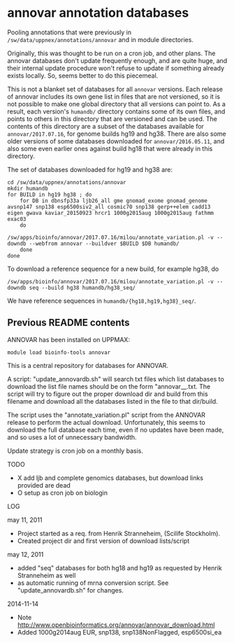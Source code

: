 annovar annotation databases
============================

Pooling annotations that were previously in
`/sw/data/uppnex/annotations/annovar` and in module directories.


Originally, this was thought to be run on a cron job, and other plans.  The
annovar databases don't update frequently enough, and are quite huge, and their
internal update procedure won't refuse to update if something already exists
locally.  So, seems better to do this piecemeal.

This is not a blanket set of databases for all `annovar` versions.  Each
release of annovar includes its own gene list in files that are not versioned,
so it is not possible to make one global directory that all versions can point
to.  As a result, each version's `humandb/` directory contains some of its own
files, and points to others in this directory that are versioned and can be
used.  The contents of this directory are a subset of the databases available
for `annovar/2017.07.16`, for genome builds hg19 and hg38.  There are also some
older versions of some databases downloaded for `annovar/2016.05.11`, and also some
even earlier ones against build hg18 that were already in this directory.

The set of databases downloaded for hg19 and hg38 are:

    cd /sw/data/uppnex/annotations/annovar
    mkdir humandb
    for BUILD in hg19 hg38 ; do
        for DB in dbnsfp33a ljb26_all gme gnomad_exome gnomad_genome avsnp147 snp138 esp6500siv2_all cosmic70 snp138 gerp++elem cadd13 eigen gwava kaviar_20150923 hrcr1 1000g2015aug 1000g2015aug fathmm exac03
        do
            /sw/apps/bioinfo/annovar/2017.07.16/milou/annotate_variation.pl -v --downdb --webfrom annovar --buildver $BUILD $DB humandb/
        done
    done

To download a reference sequence for a new build, for example hg38, do

    /sw/apps/bioinfo/annovar/2017.07.16/milou/annotate_variation.pl -v --downdb seq --build hg38 humandb/hg38_seq/

We have reference sequences in `humandb/{hg18,hg19,hg38}_seq/`.


Previous README contents
------------------------

ANNOVAR has been installed on UPPMAX:

    module load bioinfo-tools annovar

This is a central repository for databases for ANNOVAR.


A script: "update_annovardb.sh" will search txt files which list databases to download
the list file names should be on the form "annovar_<download-dir>_<build>.txt. The script
will try to figure out the proper download dir and build from this filename and download
all the databases listed in the file to that dir/build.

The script uses the "annotate_variation.pl" script from the ANNOVAR release to perform the
actual download. Unfortunately, this seems to download the full database each time, even if
no updates have been made, and so uses a lot of unnecessary bandwidth.

Update strategy is cron job on a monthly basis.

TODO

* X	add ljb and complete genomics databases, but download links provided are dead
* O	setup as cron job on biologin


LOG

may 11, 2011
    
* Project started as a req. from Henrik Stranneheim, (Scilife Stockholm).
* Created project dir and first version of download lists/script

may 12, 2011

* added "seq" databases for both hg18 and hg19 as requested by Henrik Stranneheim as well
* as automatic running of mrna conversion script. See "update_annovardb.sh" for changes.


2014-11-14

* Note http://www.openbioinformatics.org/annovar/annovar_download.html
* Added 1000g2014aug EUR, snp138, snp138NonFlagged, esp6500si_ea

